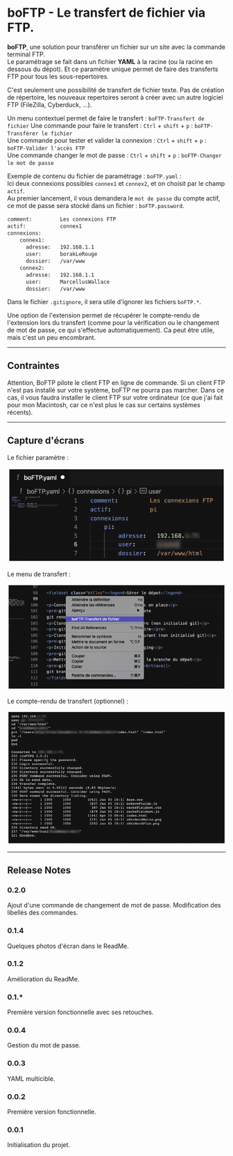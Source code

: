 # boFTP - Le transfert de fichier via FTP.

**boFTP**, une solution pour transférer un fichier sur un site avec la commande terminal FTP.    
Le paramétrage se fait dans un fichier **YAML** à la racine (ou la racine en dessous du dépot). 
Et ce paramètre unique permet de faire des transferts FTP pour tous les sous-repertoires.

C'est seulement une possibilité de transfert de fichier texte. Pas de création de répertoire, les nouveaux repertoires seront à créer avec un autre logiciel FTP (FileZilla, Cyberduck, ...).

  
Un menu contextuel permet de faire le transfert : `boFTP-Transfert de fichier` 
Une commande pour faire le transfert : `Ctrl` + `shift` + `p` : `boFTP-Transférer le fichier`    
Une commande pour tester et valider la connexion : `Ctrl` + `shift` + `p` : `boFTP-Valider l'accès FTP`   
Une commande changer le mot de passe : `Ctrl` + `shift` + `p` : `boFTP-Changer le mot de passe` 


Exemple de contenu du fichier de paramétrage : `boFTP.yaml` :     
Ici deux connexions possibles `connex1` et `connex2`, et on choisit par le champ `actif`.     
Au premier lancement, il vous demandera le `mot de passe` du compte actif, ce mot de passe sera stocké dans un fichier : `boFTP.password`.

```
comment:         Les connexions FTP
actif:           connex1
connexions:
    connex1:
      adresse:   192.168.1.1
      user:      borakLeRouge
      dossier:   /var/www
    connex2:
      adresse:   192.168.1.1
      user:      MarcellusWallace
      dossier:   /var/www
```

Dans le fichier `.gitignore`, il sera utile d'ignorer les fichiers `boFTP.*`.

Une option de l'extension permet de récupérer le compte-rendu de l'extension lors du transfert (comme pour la vérification ou le changement de mot de passe, ce qui s'effectue automatiquement). Ca peut être utile, mais c'est un peu encombrant. 

----

## Contraintes

Attention, BoFTP pilote le client FTP en ligne de commande. Si un client FTP n'est pas installé sur votre système, boFTP ne pourra pas marcher. Dans ce cas, il vous faudra installer le client FTP sur votre ordinateur (ce que j'ai fait pour mon Macintosh, car ce n'est plus le cas sur certains systèmes récents).

----

## Capture d'écrans

Le fichier paramètre :

![Paramètres](https://raw.githubusercontent.com/BorakLeRouge/boFTP/master/boFTPparam.png)

Le menu de transfert :

![Menu](https://raw.githubusercontent.com/BorakLeRouge/boFTP/master/boFTPmenu.png) 

Le compte-rendu de transfert (optionnel) :

![Compte-rendu](https://raw.githubusercontent.com/BorakLeRouge/boFTP/master/boFTPcr.png) 

----

## Release Notes

### 0.2.0

Ajout d'une commande de changement de mot de passe.
Modification des libellés des commandes.

### 0.1.4

Quelques photos d'écran dans le ReadMe.

### 0.1.2

Amélioration du ReadMe.

### 0.1.*

Première version fonctionnelle avec ses retouches.

### 0.0.4

Gestion du mot de passe.

### 0.0.3

YAML multicible.

### 0.0.2

Première version fonctionnelle.

### 0.0.1

Initialisation du projet.

